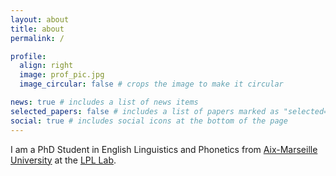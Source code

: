 ```yaml
---
layout: about
title: about
permalink: /

profile:
  align: right
  image: prof_pic.jpg
  image_circular: false # crops the image to make it circular

news: true # includes a list of news items
selected_papers: false # includes a list of papers marked as "selected={true}"
social: true # includes social icons at the bottom of the page
---
```


I am a PhD Student in English Linguistics and Phonetics from [Aix-Marseille University](https://www.univ-amu.fr/) at the [LPL Lab](https://www.lpl-aix.fr/contact/azorin-leela/). 
